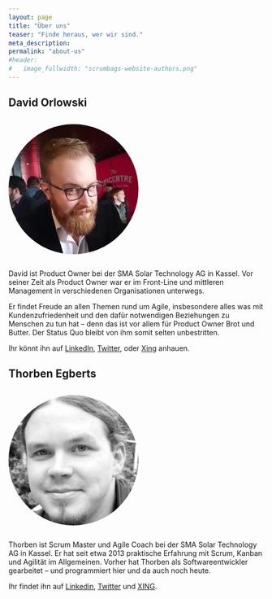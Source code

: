 ```yaml
---
layout: page
title: "Über uns"
teaser: "Finde heraus, wer wir sind."
meta_description:
permalink: "about-us"
#header:
#   image_fullwidth: "scrumbags-website-authors.png"
---
```


<style>
.gravatar-avatar {
  margin: 12px 0 12px 0;
  height: 256px;
	border-radius: 50%;
	-moz-border-radius: 50%;
	-webkit-border-radius: 50%;
}
</style>

## David Orlowski

<img src="/images/davidorlowski.jpg" class="gravatar-avatar">

David ist Product Owner bei der SMA Solar Technology AG in Kassel. Vor seiner Zeit als Product Owner war er im Front-Line und mittleren Management in verschiedenen Organisationen unterwegs.

Er findet Freude an allen Themen rund um Agile, insbesondere alles was mit Kundenzufriedenheit und den dafür notwendigen Beziehungen zu Menschen zu tun hat – denn das ist vor allem für Product Owner Brot und Butter. Der Status Quo bleibt von ihm somit selten unbestritten.

Ihr könnt ihn auf [LinkedIn](https://www.linkedin.com/in/david-orlowski-08334971/), [Twitter](https://twitter.com/DavidOrlowski3), oder [Xing](https://www.xing.com/profile/David_Orlowski3) anhauen.

## Thorben Egberts

<img src="/images/thorbenegberts.jpg" class="gravatar-avatar">

Thorben ist Scrum Master und Agile Coach bei der SMA Solar Technology AG in Kassel. Er hat seit etwa 2013 praktische Erfahrung mit Scrum, Kanban und Agilität im Allgemeinen. Vorher hat Thorben als Softwareentwickler gearbeitet – und programmiert hier und da auch noch heute.

Ihr findet ihn auf [Linkedin](https://www.linkedin.com/pub/thorben-egberts/85/690/94b), [Twitter](https://twitter.com/thorbenegberts) und [XING](https://www.xing.com/profile/Thorben_Egberts).
